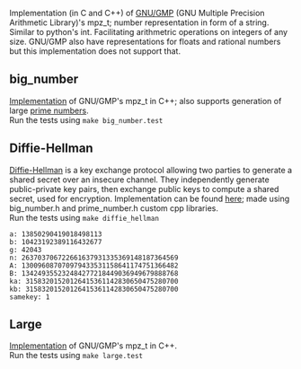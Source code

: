 Implementation (in C and C++) of [GNU/GMP](https://en.wikipedia.org/wiki/GNU_Multiple_Precision_Arithmetic_Library) (GNU Multiple Precision Arithmetic Library)'s mpz_t; number representation in form of a string. Similar to python's int. Facilitating arithmetric operations on integers of any size. GNU/GMP also have representations for floats and rational numbers but this implementation does not support that. 

## big\_number
[Implementation](./big_number.h) of GNU/GMP's mpz\_t in C++; also supports generation of large [prime numbers](prime_number.h). <br>
Run the tests using `make big_number.test`

## Diffie-Hellman
[Diffie-Hellman](https://en.wikipedia.org/wiki/Diffie%E2%80%93Hellman_key_exchange) is a key exchange protocol allowing two parties to generate a shared secret over an insecure channel. They independently generate public-private key pairs, then exchange public keys to compute a shared secret, used for encryption. Implementation can be found [here](./diffie_hellman.cpp); made using big\_number.h and prime\_number.h custom cpp libraries. <br>
Run the tests using `make diffie_hellman`
``` console
a: 13850290419018498113
b: 10423192389116432677
g: 42043
n: 263703706722661637931335369148187364569
A: 130096087070979433531158641174751366482
B: 134249355232484277218449036949679888768
ka: 31583201520126415361142830650475280700
kb: 31583201520126415361142830650475280700
samekey: 1
```

## Large
[Implementation](./large.h) of GNU/GMP's mpz\_t in C++. <br>
Run the tests using `make large.test`
